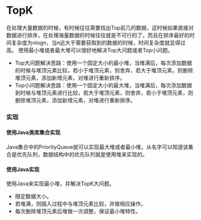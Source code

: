 # TopK 

在处理大量数据的时候，有时候往往需要找出Top前几的数据，这时候如果直接对数据进行排序，在处理海量数据的时候往往就是不可行的了，而且在排序最好的时间复杂度为nlogn，当n远大于需要获取到的数据的时候，时间复杂度就显得过高。
使用最小堆或者最大堆可以很好地解决Top大问题或者Top小问题。 
- Top大问题解决思路：使用一个固定大小的最小堆，当堆满后，每次添加数据的时候与堆顶元素比较，若小于堆顶元素，则舍弃，若大于堆顶元素，则删除堆顶元素，添加新增元素，对堆进行重新排序。
- Top小问题解决思路：使用一个固定大小的最大堆，当堆满后，每次添加数据到时候与堆顶元素进行比较，若大于堆顶元素，则舍弃，若小于堆顶元素，则删除堆顶元素，添加新增元素，对堆进行重新排序。

### 实现
#### 使用Java类库集合实现

Java集合中的PriorityQueue就可以实现最大堆或者最小堆，从名字可以知道该集合是优先队列，数据结构中的优先队列就是使用堆来实现的。

#### 使用Java实现

使用Java来实现最小堆，并解决TopK大问题。

- 限定数据大小。
- 若堆满，则插入过程中与堆顶元素比较，并做相应操作。
- 每次删除堆顶元素后堆做一次调整，保证最小堆特性。
